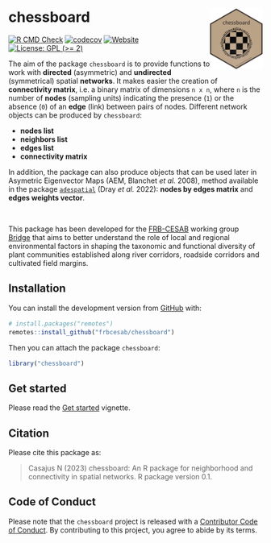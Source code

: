 
<!-- README.md is generated from README.Rmd. Please edit that file -->

# chessboard <img src="man/figures/package-sticker.png" align="right" style="float:right; height:120px;"/>

<!-- badges: start -->

[![R CMD
Check](https://github.com/frbcesab/chessboard/actions/workflows/R-CMD-check.yaml/badge.svg)](https://github.com/frbcesab/chessboard/actions/workflows/R-CMD-check.yaml)
[![codecov](https://codecov.io/gh/FRBCesab/chessboard/branch/main/graph/badge.svg?token=qH71uWUiot)](https://app.codecov.io/gh/FRBCesab/chessboard)
[![Website](https://github.com/frbcesab/chessboard/actions/workflows/pkgdown.yaml/badge.svg)](https://github.com/frbcesab/chessboard/actions/workflows/pkgdown.yaml)
[![License: GPL (\>=
2)](https://img.shields.io/badge/License-GPL%20%28%3E%3D%202%29-blue.svg)](https://choosealicense.com/licenses/gpl-2.0/)
<!-- badges: end -->

<!-- [![CRAN status](https://www.r-pkg.org/badges/version/chessboard)](https://CRAN.R-project.org/package=chessboard) -->

The aim of the package `chessboard` is to provide functions to work with
**directed** (asymmetric) and **undirected** (symmetrical) spatial
**networks**. It makes easier the creation of **connectivity matrix**,
i.e. a binary matrix of dimensions `n x n`, where `n` is the number of
**nodes** (sampling units) indicating the presence (`1`) or the absence
(`0`) of an **edge** (link) between pairs of nodes. Different network
objects can be produced by `chessboard`:

- **nodes list**
- **neighbors list**
- **edges list**
- **connectivity matrix**

In addition, the package can also produce objects that can be used later
in Asymetric Eigenvector Maps (AEM, Blanchet *et al.* 2008), method
available in the package
[`adespatial`](https://cran.r-project.org/package=adespatial) (Dray *et
al.* 2022): **nodes by edges matrix** and **edges weights vector**.

<br/>

This package has been developed for the
[FRB-CESAB](https://www.fondationbiodiversite.fr/en/about-the-foundation/le-cesab/)
working group
[Bridge](https://www.fondationbiodiversite.fr/en/the-frb-in-action/programs-and-projects/le-cesab/bridge/)
that aims to better understand the role of local and regional
environmental factors in shaping the taxonomic and functional diversity
of plant communities established along river corridors, roadside
corridors and cultivated field margins.

## Installation

You can install the development version from
[GitHub](https://github.com/) with:

``` r
# install.packages("remotes")
remotes::install_github("frbcesab/chessboard")
```

Then you can attach the package `chessboard`:

``` r
library("chessboard")
```

## Get started

Please read the [Get
started](https://frbcesab.github.io/chessboard/articles/chessboard.html)
vignette.

## Citation

Please cite this package as:

> Casajus N (2023) chessboard: An R package for neighborhood and
> connectivity in spatial networks. R package version 0.1.

## Code of Conduct

Please note that the `chessboard` project is released with a
[Contributor Code of
Conduct](https://contributor-covenant.org/version/2/1/CODE_OF_CONDUCT.html).
By contributing to this project, you agree to abide by its terms.
